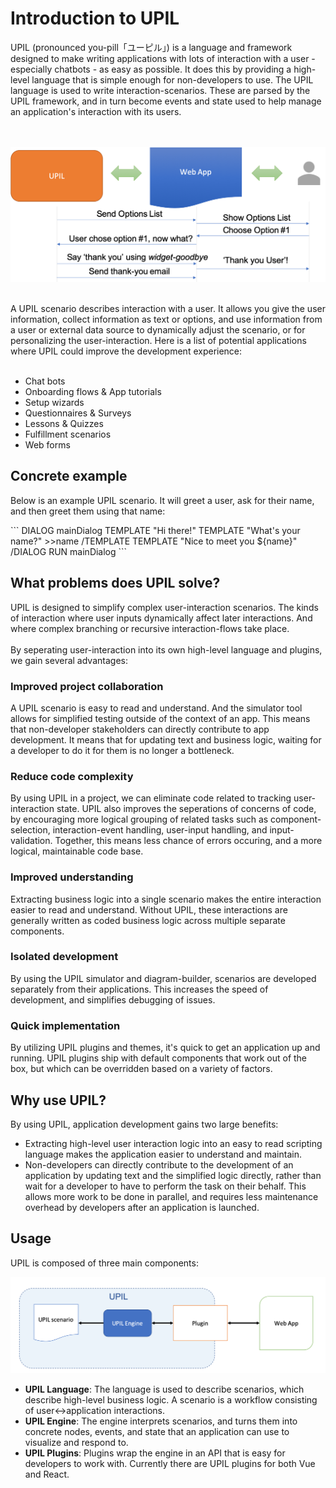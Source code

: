 # Introduction to UPIL
UPIL (pronounced you-pill「ユーピル」) is a language and framework designed to make writing applications with lots of interaction with a user - especially chatbots - as easy as possible. It does this by providing a high-level language that is simple enough for non-developers to use. The UPIL language is used to write interaction-scenarios. These are parsed by the UPIL framework, and in turn become events and state used to help manage an application's interaction with its users.

<br><br>
![UPIL Usage Overview](./upil-usage-overview.png)
<br><br>

A UPIL scenario describes interaction with a user. It allows you give the user information, collect information as text or options, and use information from a user or external data source to dynamically adjust the scenario, or for personalizing the user-interaction. Here is a list of potential applications where UPIL could improve the development experience:
<br><br>
* Chat bots
* Onboarding flows & App tutorials
* Setup wizards
* Questionnaires & Surveys
* Lessons & Quizzes
* Fulfillment scenarios
* Web forms

## Concrete example

Below is an example UPIL scenario. It will greet a user, ask for their name, and then greet them using that name:

<UpilBot>
```
DIALOG mainDialog
  TEMPLATE "Hi there!"
  TEMPLATE
    "What's your name?"
    >>name
  /TEMPLATE
  TEMPLATE "Nice to meet you ${name}"
/DIALOG
RUN mainDialog
```
</UpilBot>

## What problems does UPIL solve?
UPIL is designed to simplify complex user-interaction scenarios. The kinds of interaction where user inputs dynamically affect later interactions. And where complex branching or recursive interaction-flows take place.
<br><br>
By seperating user-interaction into its own high-level language and plugins, we gain several advantages:

### Improved project collaboration
A UPIL scenario is easy to read and understand. And the simulator tool allows for simplified testing outside of the context of an app. This means that non-developer stakeholders can directly contribute to app development. It means that for updating text and business logic, waiting for a developer to do it for them is no longer a bottleneck.

### Reduce code complexity
By using UPIL in a project, we can eliminate code related to tracking user-interaction state. UPIL also improves the seperations of concerns of code, by encouraging more logical grouping of related tasks such as component-selection, interaction-event handling, user-input handling, and input-validation. Together, this means less chance of errors occuring, and a more logical, maintainable code base. 

### Improved understanding
Extracting business logic into a single scenario makes the entire interaction easier to read and understand. Without UPIL, these interactions are generally written as coded business logic across multiple separate components.

### Isolated development
By using the UPIL simulator and diagram-builder, scenarios are developed separately from their applications. This increases the speed of development, and simplifies debugging of issues.

### Quick implementation
By utilizing UPIL plugins and themes, it's quick to get an application up and running. UPIL plugins ship with default components that work out of the box, but which can be overridden based on a variety of factors. 

## Why use UPIL?

By using UPIL, application development gains two large benefits:

* Extracting high-level user interaction logic into an easy to read scripting language makes the application easier to understand and maintain.
* Non-developers can directly contribute to the development of an application by updating text and the simplified logic directly, rather than wait for a developer to have to perform the task on their behalf. This allows more work to be done in parallel, and requires less maintenance overhead by developers after an application is launched. 

## Usage

 UPIL is composed of three main components:

 ![UPIL Architecture Overview](./upil-arch-overview.png)

 * **UPIL Language**: The language is used to describe scenarios, which describe high-level business logic. A scenario is a workflow consisting of user↔application interactions.
 * **UPIL Engine**: The engine interprets scenarios, and turns them into concrete nodes, events, and state that an application can use to visualize and respond to.
 * **UPIL Plugins**: Plugins wrap the engine in an API that is easy for developers to work with. Currently there are UPIL plugins for both Vue and React.
